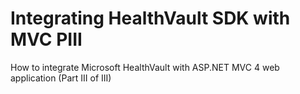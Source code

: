 Integrating HealthVault SDK with MVC PIII
=========================================

How to integrate Microsoft HealthVault with ASP.NET MVC 4 web application (Part III of III)